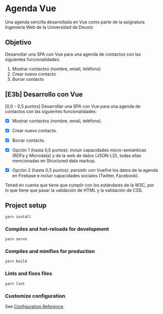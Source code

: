 # Agenda Vue
Una agenda sencilla desarrollada en Vue como parte de la asignatura Ingeniería Web de la Universidad de Deusto
## Objetivo
Desarrollar una SPA con Vue para una agenda de contactos con las siguientes funcionalidades: 
1. Mostrar contactos (nombre, email, teléfono)
2. Crear nuevo contacto
3. Borrar contacto

## [E3b] Desarrollo con Vue

[0,0 - 0,5 puntos] Desarrollar una SPA con Vue para una agenda de contactos con las siguientes funcionalidades:
- [x] Mostrar contactos (nombre, email, teléfono).
- [x] Crear nuevo contacto.
- [x] Borrar contacto.

- [x] Opción 1 (hasta 0,5 puntos): incluir capacidades micro-semánticas (RDFa y Microdata) y de la web de datos (JSON-LD), todas ellas mencionadas en Structured data markup.
- [x] Opción 2 (hasta 0,5 puntos): persistir con Vuefire los datos de la agenda en Firebase e incluir capacidades sociales (Twitter, Facebook).

Tened en cuenta que tiene que cumplir con los estándares de la W3C, por lo que tiene que pasar la validación de HTML y la validación de CSS.

## Project setup
```
yarn install
```

### Compiles and hot-reloads for development
```
yarn serve
```

### Compiles and minifies for production
```
yarn build
```

### Lints and fixes files
```
yarn lint
```

### Customize configuration
See [Configuration Reference](https://cli.vuejs.org/config/).
